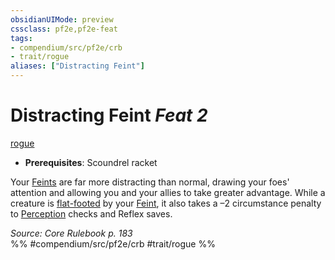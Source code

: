 ```yaml
---
obsidianUIMode: preview
cssclass: pf2e,pf2e-feat
tags:
- compendium/src/pf2e/crb
- trait/rogue
aliases: ["Distracting Feint"]
---
```

# Distracting Feint  *Feat 2*  
[rogue](Reference/Rules/Traits/rogue.md "Rogue Class Trait")  

- **Prerequisites**: Scoundrel racket

Your [Feints](feint.md) are far more distracting than normal, drawing your foes' attention and allowing you and your allies to take greater advantage. While a creature is [flat-footed](conditions.md#Flat-footed) by your [Feint](feint.md), it also takes a –2 circumstance penalty to [Perception](skills.md#Perception) checks and Reflex saves.

*Source: Core Rulebook p. 183*  
%% #compendium/src/pf2e/crb #trait/rogue %%